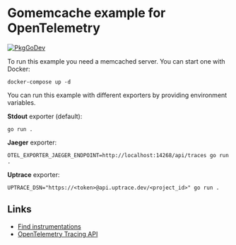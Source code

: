 # Gomemcache example for OpenTelemetry

[![PkgGoDev](https://pkg.go.dev/badge/go.opentelemetry.io/contrib/instrumentation/github.com/bradfitz/gomemcache/memcache/otelmemcache)](https://pkg.go.dev/go.opentelemetry.io/contrib/instrumentation/github.com/bradfitz/gomemcache/memcache/otelmemcache)

To run this example you need a memcached server. You can start one with Docker:

```shell
docker-compose up -d
```

You can run this example with different exporters by providing environment variables.

**Stdout** exporter (default):

```shell
go run .
```

**Jaeger** exporter:

```shell
OTEL_EXPORTER_JAEGER_ENDPOINT=http://localhost:14268/api/traces go run .
```

**Uptrace** exporter:

```shell
UPTRACE_DSN="https://<token>@api.uptrace.dev/<project_id>" go run .
```

## Links

- [Find instrumentations](https://opentelemetry.uptrace.dev/instrumentations/?lang=go)
- [OpenTelemetry Tracing API](https://opentelemetry.uptrace.dev/guide/go-tracing.html)

